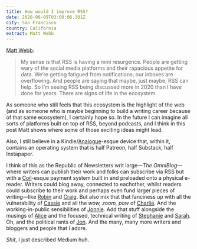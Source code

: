 ```yaml
---
title: How would I improve RSS?
date: 2020-08-09T03:00:06.301Z
city: San Francisco
country: California
extract: Matt Webb
---
```

[Matt Webb](http://interconnected.org/home/2020/07/29/improving_rss): 

> My sense is that RSS is having a mini resurgence. People are getting wary of the social media platforms and their rapacious appetite for data. We’re getting fatigued from notifications; our inboxes are overflowing. And people are saying that maybe, just maybe, RSS can help. So I’m seeing RSS being discussed more in 2020 than I have done for years. There are signs of life in the ecosystem.

As someone who still feels that this ecosystem is the highlight of the web (and as someone who is maybe beginning to build a writing career because of that same ecosystem), I certainly hope so. In the future I can imagine all sorts of platforms built on top of RSS, beyond podcasts, and I think in this post Matt shows where some of those exciting ideas might lead. 

Also, I still believe in a Kindle/[Analogue](https://www.analogue.co/pocket)-esque device that, within it, contains an operating system that is half Patreon, half Substack, half Instapaper.  

I think of this as the Republic of Newsletters writ large—_The OmniBlog_—where writers can publish their work and folks can subscribe via RSS but with a [Coil](https://coil.com/)-esque payment system built in and preloaded onto a physical e-reader. Writers could blog away, connected to eachother, whilst readers could subscribe to their work and perhaps even fund larger pieces of writing—like [Robin](https://www.robinsloan.com/sloanstarter/) and [Craig](https://github.com/cmod/craigstarter). But also mix that that fanciness up with all the vulnerability of [Cassie](https://twitter.com/cassmarketos) and all the _wow, zoom, pow_ of [Charlie](https://twitter.com/vruba). And the working-in-public sensibilities of [Jonnie](https://destroytoday.com/). Add that stuff alongside the musings of [Alice](https://twitter.com/alicebartlett) and the focused, technical writing of [Stephanie](https://blog.stephaniestimac.com/) and [Sarah](https://sarahdrasnerdesign.com/). Oh, and the political rants of [Jon](https://twitter.com/jonlovett). And the many, many more writers and bloggers and people that I adore.

_Shit_, I just described Medium huh.




